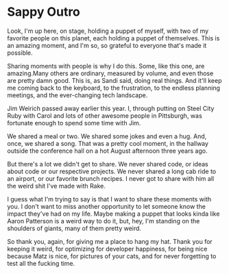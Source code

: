 # Sappy Outro

Look, I'm up here, on stage, holding a puppet of myself, with two of my favorite people on this planet, each holding a puppet of themselves. This is an amazing moment, and I'm so, so grateful to everyone that's made it possible.

Sharing moments with people is why I do this. Some, like this one, are amazing.Many others are ordinary, measured by volume, and even those are pretty damn good. This is, as Sandi said, doing real things. And it'll keep me coming back to the keyboard, to the frustration, to the endless planning meetings, and the ever-changing tech landscape.

Jim Weirich passed away earlier this year. I, through putting on Steel City Ruby with Carol and lots of other awesome people in Pittsburgh, was fortunate enough to spend some time with Jim.

We shared a meal or two. We shared some jokes and even a hug. And, once, we shared a song. That was a pretty cool moment, in the hallway outside the conference hall on a hot August afternoon three years ago.

But there's a lot we didn't get to share. We never shared code, or ideas about code or our respective projects. We never shared a long cab ride to an airport, or our favorite brunch recipes. I never got to share with him all the weird shit I've made with Rake.

I guess what I'm trying to say is that I want to share these moments with you. I don't want to miss another opportunity to let someone know the impact they've had on my life. Maybe making a puppet that looks kinda like Aaron Patterson is a weird way to do it, but, hey, I'm standing on the shoulders of giants, many of them pretty weird.

So thank you, again, for giving me a place to hang my hat. Thank you for keeping it weird, for optimizing for developer happiness, for being nice because Matz is nice, for pictures of your cats, and for never forgetting to test all the fucking time.

